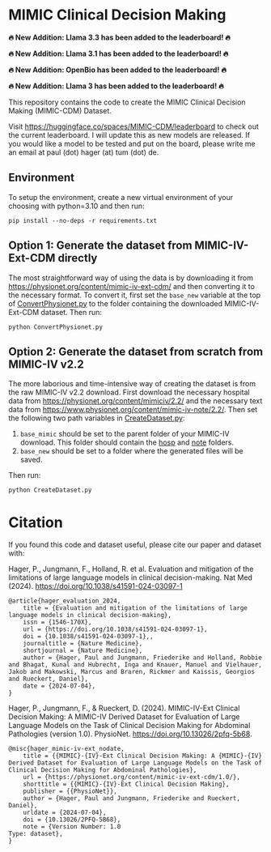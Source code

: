 # MIMIC Clinical Decision Making

**🔥 New Addition: Llama 3.3 has been added to the leaderboard! 🔥**

**🔥 New Addition: Llama 3.1 has been added to the leaderboard! 🔥**

**🔥 New Addition: OpenBio has been added to the leaderboard! 🔥**

**🔥 New Addition: Llama 3 has been added to the leaderboard! 🔥**

This repository contains the code to create the MIMIC Clinical Decision Making (MIMIC-CDM) Dataset.

Visit https://huggingface.co/spaces/MIMIC-CDM/leaderboard to check out the current leaderboard. I will update this as new models are released. If you would like a model to be tested and put on the board, please write me an email at paul (dot) hager (at) tum (dot) de.


## Environment

To setup the environment, create a new virtual environment of your choosing with python=3.10 and then run:

```
pip install --no-deps -r requirements.txt
```


## Option 1: Generate the dataset from MIMIC-IV-Ext-CDM directly

The most straightforward way of using the data is by downloading it from https://physionet.org/content/mimic-iv-ext-cdm/ and then converting it to the necessary format. To convert it, first set the `base_new` variable at the top of [ConvertPhysionet.py](ConvertPhysionet.py) to the folder containing the downloaded MIMIC-IV-Ext-CDM dataset. Then run:

```python ConvertPhysionet.py```

## Option 2: Generate the dataset from scratch from MIMIC-IV v2.2 

The more laborious and time-intensive way of creating the dataset is from the raw MIMIC-IV v2.2 download. First download the necessary hospital data from https://physionet.org/content/mimiciv/2.2/ and the necessary text data from https://www.physionet.org/content/mimic-iv-note/2.2/.  Then set the following two path variables in [CreateDataset.py](CreateDataset.py):

1. `base_mimic` should be set to the parent folder of your MIMIC-IV download. This folder should contain the [hosp](https://physionet.org/content/mimiciv/2.2/) and [note](https://www.physionet.org/content/mimic-iv-note/2.2/) folders.
2. `base_new` should be set to a folder where the generated files will be saved.

Then run:
   
```python CreateDataset.py```

# Citation

If you found this code and dataset useful, please cite our paper and dataset with:

Hager, P., Jungmann, F., Holland, R. et al. Evaluation and mitigation of the limitations of large language models in clinical decision-making. Nat Med (2024). https://doi.org/10.1038/s41591-024-03097-1
```
@article{hager_evaluation_2024,
	title = {Evaluation and mitigation of the limitations of large language models in clinical decision-making},
	issn = {1546-170X},
	url = {https://doi.org/10.1038/s41591-024-03097-1},
	doi = {10.1038/s41591-024-03097-1},,
	journaltitle = {Nature Medicine},
	shortjournal = {Nature Medicine},
	author = {Hager, Paul and Jungmann, Friederike and Holland, Robbie and Bhagat, Kunal and Hubrecht, Inga and Knauer, Manuel and Vielhauer, Jakob and Makowski, Marcus and Braren, Rickmer and Kaissis, Georgios and Rueckert, Daniel},
	date = {2024-07-04},
}
```

Hager, P., Jungmann, F., & Rueckert, D. (2024). MIMIC-IV-Ext Clinical Decision Making: A MIMIC-IV Derived Dataset for Evaluation of Large Language Models on the Task of Clinical Decision Making for Abdominal Pathologies (version 1.0). PhysioNet. https://doi.org/10.13026/2pfq-5b68.
```
@misc{hager_mimic-iv-ext_nodate,
	title = {{MIMIC}-{IV}-Ext Clinical Decision Making: A {MIMIC}-{IV} Derived Dataset for Evaluation of Large Language Models on the Task of Clinical Decision Making for Abdominal Pathologies},
	url = {https://physionet.org/content/mimic-iv-ext-cdm/1.0/},
	shorttitle = {{MIMIC}-{IV}-Ext Clinical Decision Making},
	publisher = {{PhysioNet}},
	author = {Hager, Paul and Jungmann, Friederike and Rueckert, Daniel},
	urldate = {2024-07-04},
	doi = {10.13026/2PFQ-5B68},
	note = {Version Number: 1.0
Type: dataset},
}
```

